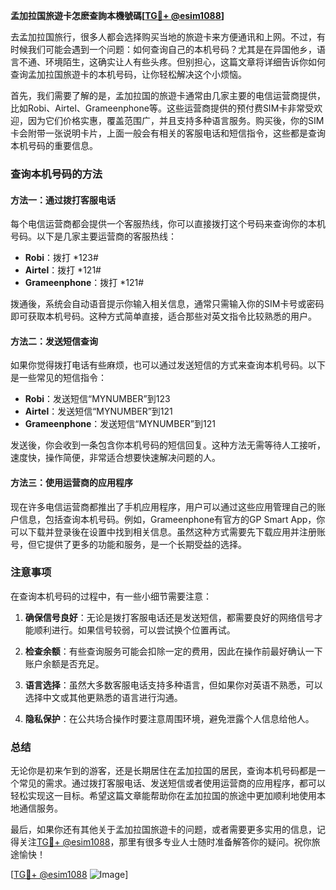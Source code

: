 **孟加拉国旅遊卡怎麽查詢本機號碼[[TG💪+ @esim1088](https://t.me/s/esim1088)]**

去孟加拉国旅行，很多人都会选择购买当地的旅遊卡来方便通讯和上网。不过，有时候我们可能会遇到一个问题：如何查询自己的本机号码？尤其是在异国他乡，语言不通、环境陌生，这确实让人有些头疼。但别担心，这篇文章将详细告诉你如何查询孟加拉国旅遊卡的本机号码，让你轻松解决这个小烦恼。

首先，我们需要了解的是，孟加拉国的旅遊卡通常由几家主要的电信运营商提供，比如Robi、Airtel、Grameenphone等。这些运营商提供的预付费SIM卡非常受欢迎，因为它们价格实惠，覆盖范围广，并且支持多种语言服务。购买後，你的SIM卡会附带一张说明卡片，上面一般会有相关的客服电话和短信指令，这些都是查询本机号码的重要信息。

### 查询本机号码的方法

#### 方法一：通过拨打客服电话
每个电信运营商都会提供一个客服热线，你可以直接拨打这个号码来查询你的本机号码。以下是几家主要运营商的客服热线：

- **Robi**：拨打 *123#
- **Airtel**：拨打 *121#
- **Grameenphone**：拨打 *121#

拨通後，系统会自动语音提示你输入相关信息，通常只需输入你的SIM卡号或密码即可获取本机号码。这种方式简单直接，适合那些对英文指令比较熟悉的用户。

#### 方法二：发送短信查询
如果你觉得拨打电话有些麻烦，也可以通过发送短信的方式来查询本机号码。以下是一些常见的短信指令：

- **Robi**：发送短信“MYNUMBER”到123
- **Airtel**：发送短信“MYNUMBER”到121
- **Grameenphone**：发送短信“MYNUMBER”到121

发送後，你会收到一条包含你本机号码的短信回复。这种方法无需等待人工接听，速度快，操作简便，非常适合想要快速解决问题的人。

#### 方法三：使用运营商的应用程序
现在许多电信运营商都推出了手机应用程序，用户可以通过这些应用管理自己的账户信息，包括查询本机号码。例如，Grameenphone有官方的GP Smart App，你可以下载并登录後在设置中找到相关信息。虽然这种方式需要先下载应用并注册账号，但它提供了更多的功能和服务，是一个长期受益的选择。

### 注意事项

在查询本机号码的过程中，有一些小细节需要注意：

1. **确保信号良好**：无论是拨打客服电话还是发送短信，都需要良好的网络信号才能顺利进行。如果信号较弱，可以尝试换个位置再试。
   
2. **检查余额**：有些查询服务可能会扣除一定的费用，因此在操作前最好确认一下账户余额是否充足。

3. **语言选择**：虽然大多数客服电话支持多种语言，但如果你对英语不熟悉，可以选择中文或其他更熟悉的语言进行沟通。

4. **隐私保护**：在公共场合操作时要注意周围环境，避免泄露个人信息给他人。

### 总结

无论你是初来乍到的游客，还是长期居住在孟加拉国的居民，查询本机号码都是一个常见的需求。通过拨打客服电话、发送短信或者使用运营商的应用程序，都可以轻松实现这一目标。希望这篇文章能帮助你在孟加拉国的旅途中更加顺利地使用本地通信服务。

最后，如果你还有其他关于孟加拉国旅遊卡的问题，或者需要更多实用的信息，记得关注[TG💪+ @esim1088](https://t.me/s/esim1088)，那里有很多专业人士随时准备解答你的疑问。祝你旅途愉快！

[[TG💪+ @esim1088](https://t.me/s/esim1088) ![Image](https://i.postimg.cc/4NQfJmqS/Snipaste-2025-05-13-00-14-12.png)]